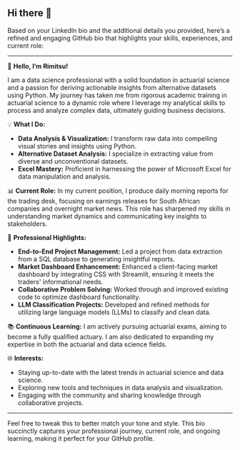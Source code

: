 ## Hi there 👋

Based on your LinkedIn bio and the additional details you provided, here’s a refined and engaging GitHub bio that highlights your skills, experiences, and current role:

---

👋 **Hello, I’m Rimitsu!**

I am a data science professional with a solid foundation in actuarial science and a passion for deriving actionable insights from alternative datasets using Python. My journey has taken me from rigorous academic training in actuarial science to a dynamic role where I leverage my analytical skills to process and analyze complex data, ultimately guiding business decisions.

💡 **What I Do:**
- **Data Analysis & Visualization:** I transform raw data into compelling visual stories and insights using Python.
- **Alternative Dataset Analysis:** I specialize in extracting value from diverse and unconventional datasets.
- **Excel Mastery:** Proficient in harnessing the power of Microsoft Excel for data manipulation and analysis.

📊 **Current Role:**
In my current position, I produce daily morning reports for the trading desk, focusing on earnings releases for South African companies and overnight market news. This role has sharpened my skills in understanding market dynamics and communicating key insights to stakeholders.

💼 **Professional Highlights:**
- **End-to-End Project Management:** Led a project from data extraction from a SQL database to generating insightful reports.
- **Market Dashboard Enhancement:** Enhanced a client-facing market dashboard by integrating CSS with Streamlit, ensuring it meets the traders' informational needs.
- **Collaborative Problem Solving:** Worked through and improved existing code to optimize dashboard functionality.
- **LLM Classification Projects:** Developed and refined methods for utilizing large language models (LLMs) to classify and clean data.

📚 **Continuous Learning:**
I am actively pursuing actuarial exams, aiming to become a fully qualified actuary. I am also dedicated to expanding my expertise in both the actuarial and data science fields.

🌐 **Interests:**
- Staying up-to-date with the latest trends in actuarial science and data science.
- Exploring new tools and techniques in data analysis and visualization.
- Engaging with the community and sharing knowledge through collaborative projects.

---

Feel free to tweak this to better match your tone and style. This bio succinctly captures your professional journey, current role, and ongoing learning, making it perfect for your GitHub profile.
